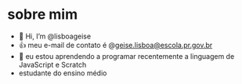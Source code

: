 # sobre  mim
- 👋 Hi, I’m @lisboageise
- 👍 meu e-mail de contato é @geise.lisboa@escola.pr.gov.br
-  🌱 eu estou aprendendo a programar recentemente a linguagem de JavaScript e Scratch 
- estudante do ensino médio
